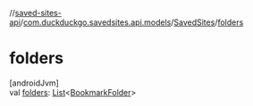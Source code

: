 //[saved-sites-api](../../../index.md)/[com.duckduckgo.savedsites.api.models](../index.md)/[SavedSites](index.md)/[folders](folders.md)

# folders

[androidJvm]\
val [folders](folders.md): [List](https://kotlinlang.org/api/latest/jvm/stdlib/kotlin.collections/-list/index.html)&lt;[BookmarkFolder](../-bookmark-folder/index.md)&gt;
